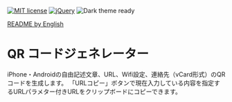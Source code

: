 [![MIT license](https://img.shields.io/badge/license-MIT-blue.svg?style=flat)](LICENSE)
[![jQuery](https://img.shields.io/badge/Framework-jQuery-blue.svg)](https://jquery.com/)
![Dark theme ready](https://img.shields.io/badge/Dark_theme-ready-blue.svg)

[README by English](./README.md)

# QR コードジェネレーター

iPhone・Androidの自由記述文章、URL、Wifi設定、連絡先（vCard形式）のQRコードを生成します。
「URLコピー」ボタンで現在入力している内容を指定するURLパラメター付きURLをクリップボードにコピーできます。
